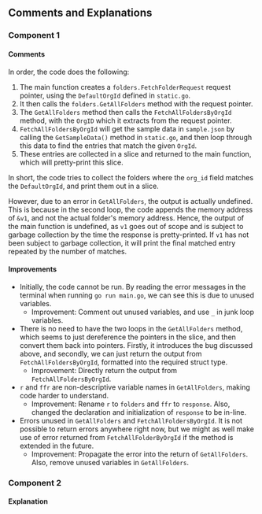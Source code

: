 ## Comments and Explanations

### Component 1

#### Comments

In order, the code does the following:

1. The main function creates a `folders.FetchFolderRequest` request pointer, using the `DefaultOrgId` defined in `static.go`.
1. It then calls the `folders.GetAllFolders` method with the request pointer.
1. The `GetAllFolders` method then calls the `FetchAllFoldersByOrgId` method, with the `OrgID` which it extracts from the request pointer.
1. `FetchAllFoldersByOrgId` will get the sample data in `sample.json` by calling the `GetSampleData()` method in `static.go`, and then loop through this data to find the entries that match the given `OrgId`.
1. These entries are collected in a slice and returned to the main function, which will pretty-print this slice.

In short, the code tries to collect the folders where the `org_id` field matches the `DefaultOrgId`, and print them out in a slice.

However, due to an error in `GetAllFolders`, the output is actually undefined. This is because in the second loop, the code appends the memory address of `&v1`, and not the actual folder's memory address. Hence, the output of the main function is undefined, as `v1` goes out of scope and is subject to garbage collection by the time the response is pretty-printed. If `v1` has not been subject to garbage collection, it will print the final matched entry repeated by the number of matches.

#### Improvements

- Initially, the code cannot be run. By reading the error messages in the terminal when running `go run main.go`, we can see this is due to unused variables.
  - Improvement: Comment out unused variables, and use `_` in junk loop variables.
- There is no need to have the two loops in the `GetAllFolders` method, which seems to just dereference the pointers in the slice, and then convert them back into pointers. Firstly, it introduces the bug discussed above, and secondly, we can just return the output from `FetchAllFoldersByOrgId`, formatted into the required struct type.
  - Improvement: Directly return the output from `FetchAllFoldersByOrgId`.
- `r` and `ffr` are non-descriptive variable names in `GetAllFolders`, making code harder to understand.
  - Improvement: Rename `r` to `folders` and `ffr` to `response`. Also, changed the declaration and initialization of `response` to be in-line.
- Errors unused in `GetAllFolders` and `FetchAllFoldersByOrgId`. It is not possible to return errors anywhere right now, but we might as well make use of error returned from `FetchAllFolderByOrgId` if the method is extended in the future.
  - Improvement: Propagate the error into the return of `GetAllFolders`. Also, remove unused variables in `GetAllFolders`.

### Component 2

#### Explanation
